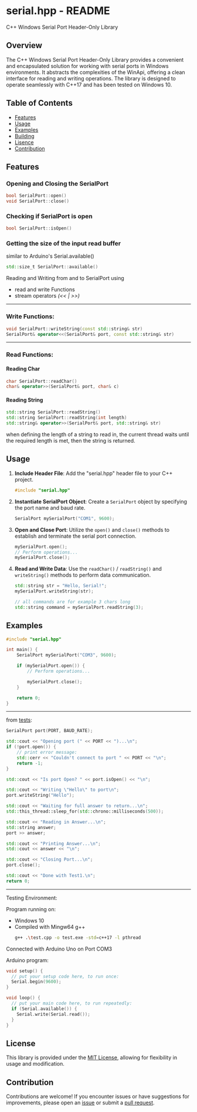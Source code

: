 # serial.hpp - README

C++ Windows Serial Port Header-Only Library

## Overview

The C++ Windows Serial Port Header-Only Library provides a convenient and encapsulated solution for working with serial ports in Windows environments. It abstracts the complexities of the WinApi, offering a clean interface for reading and writing operations. The library is designed to operate seamlessly with C++17 and has been tested on Windows 10.

## Table of Contents

 - [Features](#features)
 - [Usage](#usage)
 - [Examples](#examples)
 - [Building](#building)
 - [Lisence](#license)
 - [Contribution](#contribution)

## Features

### Opening and Closing the SerialPort

```cpp
bool SerialPort::open()
void SerialPort::close()
```

### Checking if SerialPort is open

```cpp
bool SerialPort::isOpen()
```

### Getting the size of the input read buffer 
similar to Arduino's Serial.available()

```cpp
std::size_t SerialPort::available()
```

Reading and Writing from and to SerialPort using

 - read and write Functions
 - stream operators _(*<<* | *>>*)_

---
### Write Functions:
```cpp
void SerialPort::writeString(const std::string& str)
SerialPort& operator<<(SerialPort& port, const std::string& str)
```
---
### Read Functions:

#### Reading Char
```cpp
char SerialPort::readChar()
char& operator>>(SerialPort& port, char& c)
```

#### Reading String

```cpp
std::string SerialPort::readString()
std::string SerialPort::readString(int length)
std::string& operator>>(SerialPort& port, std::string& str)
```

when defining the length of a string to read in, the current thread waits until the required length is met, then the string is returned.

## Usage

1. **Include Header File**: Add the "serial.hpp" header file to your C++ project.

    ```cpp
    #include "serial.hpp"
    ```

2. **Instantiate SerialPort Object**: Create a `SerialPort` object by specifying the port name and baud rate.

    ```cpp
    SerialPort mySerialPort("COM1", 9600);
    ```

3. **Open and Close Port**: Utilize the `open()` and `close()` methods to establish and terminate the serial port connection.

    ```cpp
    mySerialPort.open();
    // Perform operations...
    mySerialPort.close();
    ```

4. **Read and Write Data**: Use the `readChar()` / `readString()` and `writeString()` methods to perform data communication.

    ```cpp
    std::string str = "Hello, Serial!";
    mySerialPort.writeString(str);
    
    // all commands are for example 3 chars long
    std::string command = mySerialPort.readString(3);
    ```

## Examples

```cpp
#include "serial.hpp"

int main() {
    SerialPort mySerialPort("COM3", 9600);

    if (mySerialPort.open()) {
        // Perform operations...

        mySerialPort.close();
    }

    return 0;
}
```
---
from [tests](test.cpp):
```cpp
SerialPort port(PORT, BAUD_RATE);

std::cout << "Opening port (" << PORT << ")...\n";
if (!port.open()) {
    // print error message:
    std::cerr << "Couldn't connect to port " << PORT << "\n";
    return -1;
}

std::cout << "Is port Open? " << port.isOpen() << "\n";

std::cout << "Writing \"Hello\" to port\n";
port.writeString("Hello");

std::cout << "Waiting for full answer to return...\n";
std::this_thread::sleep_for(std::chrono::milliseconds(500));

std::cout << "Reading in Answer...\n";
std::string answer;
port >> answer;

std::cout << "Printing Answer...\n";
std::cout << answer << "\n";

std::cout << "Closing Port...\n";
port.close();

std::cout << "Done with Test1.\n";
return 0;
```
---
Testing Environment:

Program running on:
- Windows 10
- Compiled with Mingw64 g++ 
    ```bash
    g++ .\test.cpp -o test.exe -std=c++17 -l pthread
    ```

Connected with Arduino Uno on Port COM3

Arduino program:
```ino
void setup() {
  // put your setup code here, to run once:
  Serial.begin(9600);
}

void loop() {
  // put your main code here, to run repeatedly:
  if (Serial.available()) {
    Serial.write(Serial.read());
  }
}
```

## License

This library is provided under the [MIT License](LICENSE), allowing for flexibility in usage and modification.

## Contribution

Contributions are welcome! If you encounter issues or have suggestions for improvements, please open an [issue](https://github.com/morrrrrrrr/serial.hpp/issues) or submit a [pull request](https://github.com/morrrrrrrr/serial.hpp/pulls).
